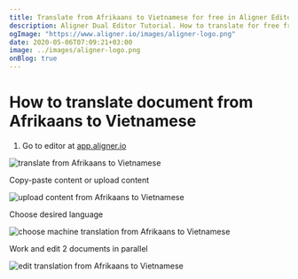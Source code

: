 ```yaml
---
title: Translate from Afrikaans to Vietnamese for free in Aligner Editor
description: Aligner Dual Editor Tutorial. How to translate for free from Afrikaans to Vietnamese. Aligner is multilingual document management platform. 
ogImage: "https://www.aligner.io/images/aligner-logo.png"
date: 2020-05-06T07:09:21+03:00
image: ../images/aligner-logo.png
onBlog: true
---
```


# How to translate document from Afrikaans to Vietnamese

1. Go to editor at [app.aligner.io](https://app.aligner.io "Aligner App web page")

![translate from Afrikaans to Vietnamese](../aligner-blank-editor.png "translate from Afrikaans to Vietnamese")

Copy-paste content or upload content

![upload content from Afrikaans to Vietnamese](../aligner-uploaded-document.png "upload content from Afrikaans to Vietnamese")

Choose desired language

![choose machine translation from Afrikaans to Vietnamese](../aligner-language-dropdown.png "choose machine translation from Afrikaans to Vietnamese")

Work and edit 2 documents in parallel

![edit translation from Afrikaans to Vietnamese](../aligner-double-sitded-editor.png "edit translation from Afrikaans to Vietnamese")

